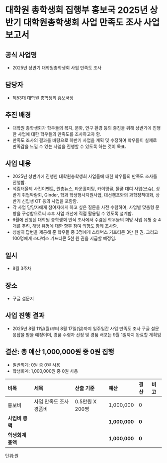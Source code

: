 대학원 총학생회 집행부 홍보국 2025년 상반기 대학원총학생회 사업 만족도 조사 사업보고서
===

## 공식 사업명
- 2025년 상반기 대학원총학생회 사업 만족도 조사

## 담당자
- 제53대 대학원 총학생회 홍보국장
## 추진 배경
- 대학원 총학생회가 학우들의 복지, 문화, 연구 환경 등의 증진을 위해 상반기에 진행한 사업에 대한 학우들의 만족도를 조사하고자 함.
- 만족도 조사의 결과를 바탕으로 하반기 사업을 계획 및 수정하여 학우들이 실제로 만족감을 느낄 수 있는 사업을 진행할 수 있도록 하는 것이 목표.
## 사업 내용
- 2025년 상반기에 진행한 대학원총학생회 사업들에 대한 학우들의 만족도 조사를 진행함.
- 석림태울제 사진이벤트, 원총뉴스, 타운홀미팅, 카이밍글, 물품 대여 사업(쓰슈), 상반기 취업박람회, Ginder, 학과 학생행사지원사업, 대선캠프와의 과학정책대화, 상반기 신입생 OT 등의 사업을 포함함.
- 각 사업 담당자에게 참여자에게 하고 싶은 질문을 사전 수렴하여, 사업별 맞춤형 문항을 구성함으로써 추후 사업 개선에 직접 활용될 수 있도록 설계함.
- 6월에 진행된 대학원 총학생회 인식 조사에서 수렴된 학우들의 희망 사업 유형 중 4개를 추려, 해당 유형에 대한 향후 참여 의향도 함께 조사함.
- 성실히 답변을 제공해 준 학우들 중 3명에게 스타벅스 기프티콘 3만 원 권, 그리고 100명에게 스타벅스 기프티콘 5천 원 권을 지급할 예정임.
## 일시
- 8월 3주차
## 장소
- 구글 설문지
## 사업 진행 결과
- 2025년 8월 11일(월)부터 8월 17일(일)까지 일주일간 사업 만족도 조사 구글 설문 응답을 받을 예정이며, 경품 수령자 선정 및 경품 배포는 9월 1일까지 완료할 계획임
## 결산: 총 예산 1,000,000원 중 0원 집행
- 일반회계: 0원 중 0원 사용
- 학생회계: 1,000,000원 중 0원 사용

| **비목**   | **세목**               | **산출 기준**        | **예산**      | **결산** | **비고** |
|:--------|:--------------------|:-----------------|:----------|:------|:------|
| 홍보비 | 사업 만족도 조사 경품비 | 0.5만원 X 200명 | 1,000,000 | 0    |      |
| **사업비 총액** |                    |                 | **1,000,000** | **0** |      |
| **학생회계 총액** |                  |                 | **1,000,000** | **0** |      |

단위:원

